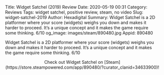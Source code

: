 Title: Widget Satchel (2019) Review
Date: 2020-05-19 00:31
Category: Reviews
Tags: widget satchel, positive review, steam, no video
Slug: widget-satchel-2019
Author: Hexadigital
Summary: Widget Satchel is a 2D platformer where your score (widgets) weighs you down and makes it harder to proceed. It’s a unique concept and it makes the game require some thinking. 6/10
og_image: images/steam/890480.jpg
Appid: 890480

Widget Satchel is a 2D platformer where your score (widgets) weighs you down and makes it harder to proceed. It’s a unique concept and it makes the game require some thinking. 6/10

<center>Check out Widget Satchel on [Steam](https://store.steampowered.com/app/890480/?curator_clanid=34633900)!</center>
